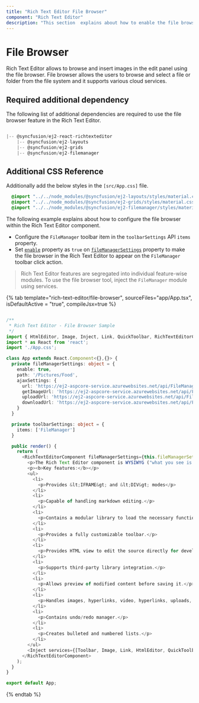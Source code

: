 ```yaml
---
title: "Rich Text Editor File Browser"
component: "Rich Text Editor"
description: "This section  explains about how to enable the file browser feature in the Syncfusion react Rich Text Editor component."
---
```


# File Browser

Rich Text Editor allows to browse and insert images in the edit panel using the file browser. File browser allows the users to browse and select a file or folder from the file system and it supports various cloud services.

## Required additional dependency

The following list of additional dependencies are required to use the file browser feature in the Rich Text Editor.

```js

|-- @syncfusion/ej2-react-richtexteditor
    |-- @syncfusion/ej2-layouts
    |-- @syncfusion/ej2-grids
    |-- @syncfusion/ej2-filemanager

```

## Additional CSS Reference

Additionally add the below styles in the `[src/App.css]` file.

```css
  @import "../../node_modules/@syncfusion/ej2-layouts/styles/material.css";
  @import "../../node_modules/@syncfusion/ej2-grids/styles/material.css";
  @import "../../node_modules/@syncfusion/ej2-filemanager/styles/material.css";
```

The following example explains about how to configure the file browser within the Rich Text Editor component.

* Configure the `FileManager` toolbar item in the `toolbarSettings` API `items` property.
* Set [`enable`](/rich-text-editor/api-fileManagerSettings.html#enable) property as `true` on [`fileManagerSettings`](/rich-text-editor/api-fileManagerSettings.html) property to make the file browser in the Rich Text Editor to appear on the `FileManager` toolbar click action.

> Rich Text Editor features are segregated into individual feature-wise modules. To use the file browser tool, inject the `FileManager` module using services.

{% tab template="rich-text-editor/file-browser", sourceFiles="app/App.tsx", isDefaultActive = "true", compileJsx=true %}

```typescript

/**
 * Rich Text Editor - File Browser Sample
 */
import { HtmlEditor, Image, Inject, Link, QuickToolbar, RichTextEditorComponent, Toolbar, FileManager } from '@syncfusion/ej2-react-richtexteditor';
import * as React from 'react';
import './App.css';

class App extends React.Component<{},{}> {
  private fileManagerSettings: object = {
    enable: true,
    path: '/Pictures/Food',
    ajaxSettings: {
      url: 'https://ej2-aspcore-service.azurewebsites.net/api/FileManager/FileOperations',
      getImageUrl: 'https://ej2-aspcore-service.azurewebsites.net/api/FileManager/GetImage',
      uploadUrl: 'https://ej2-aspcore-service.azurewebsites.net/api/FileManager/Upload',
      downloadUrl: 'https://ej2-aspcore-service.azurewebsites.net/api/FileManager/Download'
    }
  }

  private toolbarSettings: object = {
    items: ['FileManager']
  }

  public render() {
    return (
      <RichTextEditorComponent fileManagerSettings={this.fileManagerSettings} toolbarSettings={this.toolbarSettings}>
        <p>The Rich Text Editor component is WYSIWYG ("what you see is what you get") editor that provides the best user experience to create and update the content. Users can format their content using standard toolbar commands.</p>
        <p><b>Key features:</b></p>
        <ul>
          <li>
            <p>Provides &lt;IFRAME&gt; and &lt;DIV&gt; modes</p>
          </li>
          <li>
            <p>Capable of handling markdown editing.</p>
          </li>
          <li>
            <p>Contains a modular library to load the necessary functionality on demand.</p>
          </li>
          <li>
            <p>Provides a fully customizable toolbar.</p>
          </li>
          <li>
            <p>Provides HTML view to edit the source directly for developers.</p>
          </li>
          <li>
            <p>Supports third-party library integration.</p>
          </li>
          <li>
            <p>Allows preview of modified content before saving it.</p>
          </li>
          <li>
            <p>Handles images, hyperlinks, video, hyperlinks, uploads, etc.</p>
          </li>
          <li>
            <p>Contains undo/redo manager.</p>
          </li>
          <li>
            <p>Creates bulleted and numbered lists.</p>
          </li>
        </ul>
        <Inject services={[Toolbar, Image, Link, HtmlEditor, QuickToolbar, FileManager]} />
      </RichTextEditorComponent>
    );
  }
}

export default App;

```

{% endtab %}